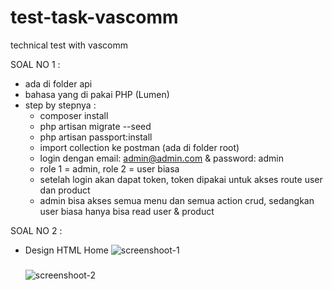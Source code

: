 # test-task-vascomm
technical test with vascomm

SOAL NO 1 :
- ada di folder api
- bahasa yang di pakai PHP (Lumen)
- step by stepnya :
  - composer install
  - php artisan migrate --seed
  - php artisan passport:install
  - import collection ke postman (ada di folder root)
  - login dengan email: admin@admin.com & password: admin
  - role 1 = admin, role 2 = user biasa
  - setelah login akan dapat token, token dipakai untuk akses route user dan product
  - admin bisa akses semua menu dan semua action crud, sedangkan user biasa hanya bisa read user & product

SOAL NO 2 :
- Design HTML Home
  ![screenshoot-1](https://github.com/dimaskumara11/test-task-vascomm/assets/42762226/2c0a6379-4e95-45d5-a1d7-1fee04a14db2)
  ###
  ![screenshoot-2](https://github.com/dimaskumara11/test-task-vascomm/assets/42762226/652765ca-6eec-451b-bdee-c992ce4bad76)
